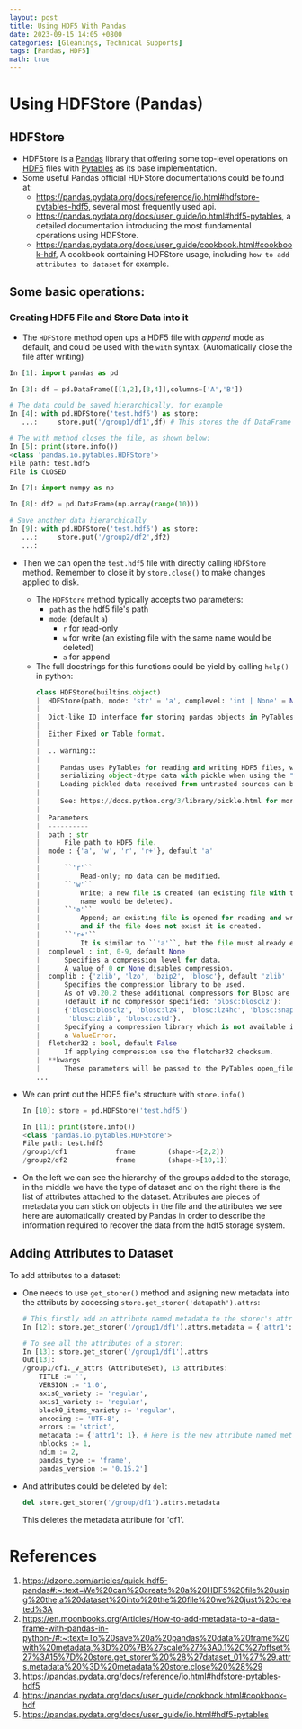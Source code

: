 ```yaml
---
layout: post
title: Using HDF5 With Pandas
date: 2023-09-15 14:05 +0800
categories: [Gleanings, Technical Supports] 
tags: [Pandas, HDF5]
math: true
---
```



# Using HDFStore (Pandas)
## HDFStore
- HDFStore is a [Pandas](https://pandas.pydata.org/) library that offering some top-level operations on [HDF5](https://www.hdfgroup.org/) files with [Pytables](https://www.pytables.org/) as its base implementation.
- Some useful Pandas official HDFStore documentations could be found at:
  - <https://pandas.pydata.org/docs/reference/io.html#hdfstore-pytables-hdf5>, several most frequently used api.
  - <https://pandas.pydata.org/docs/user_guide/io.html#hdf5-pytables>, a detailed documentation introducing the most fundamental operations using HDFStore.
  - <https://pandas.pydata.org/docs/user_guide/cookbook.html#cookbook-hdf>, A cookbook containing HDFStore usage, including ``how to add attributes to dataset`` for example.

## Some basic operations:

### Creating HDF5 File and Store Data into it

- The ``HDFStore`` method open ups a HDF5 file with *append* mode as default, and could be used with the ``with`` syntax. (Automatically close the file after writing)

```python
In [1]: import pandas as pd

In [3]: df = pd.DataFrame([[1,2],[3,4]],columns=['A','B'])

# The data could be saved hierarchically, for example
In [4]: with pd.HDFStore('test.hdf5') as store:
   ...:     store.put('/group1/df1',df) # This stores the df DataFrame into the group group1, and naming as dataset df1.

# The with method closes the file, as shown below:
In [5]: print(store.info())
<class 'pandas.io.pytables.HDFStore'>
File path: test.hdf5
File is CLOSED

In [7]: import numpy as np

In [8]: df2 = pd.DataFrame(np.array(range(10)))

# Save another data hierarchically
In [9]: with pd.HDFStore('test.hdf5') as store:
   ...:     store.put('/group2/df2',df2)
   ...:
```

- Then we can open the ``test.hdf5`` file with directly calling ``HDFStore`` method. Remember to close it by ``store.close()`` to make changes applied to disk.

  - The ``HDFStore`` method typically accepts two parameters:
    -  ``path`` as the hdf5 file's path
    -  ``mode``: (default `a`)
       - `r` for read-only
       - `w` for write (an existing file with the same name would be deleted)
       - `a` for append 
  - The full docstrings for this functions could be yield by calling ``help()`` in python:
    ```python
    class HDFStore(builtins.object)
    |  HDFStore(path, mode: 'str' = 'a', complevel: 'int | None' = None, complib=None, fletcher32: 'bool' = False, **kwargs) -> 'None'
    |
    |  Dict-like IO interface for storing pandas objects in PyTables.
    |
    |  Either Fixed or Table format.
    |
    |  .. warning::
    |
    |     Pandas uses PyTables for reading and writing HDF5 files, which allows
    |     serializing object-dtype data with pickle when using the "fixed" format.
    |     Loading pickled data received from untrusted sources can be unsafe.
    |
    |     See: https://docs.python.org/3/library/pickle.html for more.
    |
    |  Parameters
    |  ----------
    |  path : str
    |      File path to HDF5 file.
    |  mode : {'a', 'w', 'r', 'r+'}, default 'a'
    |
    |      ``'r'``
    |          Read-only; no data can be modified.
    |      ``'w'``
    |          Write; a new file is created (an existing file with the same
    |          name would be deleted).
    |      ``'a'``
    |          Append; an existing file is opened for reading and writing,
    |          and if the file does not exist it is created.
    |      ``'r+'``
    |          It is similar to ``'a'``, but the file must already exist.
    |  complevel : int, 0-9, default None
    |      Specifies a compression level for data.
    |      A value of 0 or None disables compression.
    |  complib : {'zlib', 'lzo', 'bzip2', 'blosc'}, default 'zlib'
    |      Specifies the compression library to be used.
    |      As of v0.20.2 these additional compressors for Blosc are supported
    |      (default if no compressor specified: 'blosc:blosclz'):
    |      {'blosc:blosclz', 'blosc:lz4', 'blosc:lz4hc', 'blosc:snappy',
    |       'blosc:zlib', 'blosc:zstd'}.
    |      Specifying a compression library which is not available issues
    |      a ValueError.
    |  fletcher32 : bool, default False
    |      If applying compression use the fletcher32 checksum.
    |  **kwargs
    |      These parameters will be passed to the PyTables open_file method.
    ...
    ```
- We can print out the HDF5 file's structure with ``store.info()``

    ```python
    In [10]: store = pd.HDFStore('test.hdf5')

    In [11]: print(store.info())
    <class 'pandas.io.pytables.HDFStore'>
    File path: test.hdf5
    /group1/df1            frame        (shape->[2,2])
    /group2/df2            frame        (shape->[10,1])
    ```

- On the left we can see the hierarchy of the groups added to the storage, in the middle we have the type of dataset and on the right there is the list of attributes attached to the dataset. Attributes are pieces of metadata you can stick on objects in the file and the attributes we see here are automatically created by Pandas in order to describe the information required to recover the data from the hdf5 storage system.

## Adding Attributes to Dataset

To add attributes to a dataset:

- One needs to use ``get_storer()`` method and asigning new metadata into the attributs by accessing ``store.get_storer('datapath').attrs``:


    ```python
    # This firstly add an attribute named metadata to the storer's attributes, then assign an attribute for metadata with key-value pair 'attr1':1
    In [12]: store.get_storer('/group1/df1').attrs.metadata = {'attr1':1}

    # To see all the attributes of a storer:
    In [13]: store.get_storer('/group1/df1').attrs
    Out[13]:
    /group1/df1._v_attrs (AttributeSet), 13 attributes:                                                      [CLASS := 'GROUP',
        TITLE := '',
        VERSION := '1.0',
        axis0_variety := 'regular',
        axis1_variety := 'regular',
        block0_items_variety := 'regular',
        encoding := 'UTF-8',
        errors := 'strict',
        metadata := {'attr1': 1}, # Here is the new attribute named metadata we just added.
        nblocks := 1,
        ndim := 2,
        pandas_type := 'frame',
        pandas_version := '0.15.2']
    ```

- And attributes could be deleted by ``del``:
    ```python
    del store.get_storer('/group/df1').attrs.metadata
    ```

    This deletes the metadata attribute for 'df1'.

# References
1. <https://dzone.com/articles/quick-hdf5-pandas#:~:text=We%20can%20create%20a%20HDF5%20file%20using%20the,a%20dataset%20into%20the%20file%20we%20just%20created%3A>
2. <https://en.moonbooks.org/Articles/How-to-add-metadata-to-a-data-frame-with-pandas-in-python-/#:~:text=To%20save%20a%20pandas%20data%20frame%20with%20metadata,%3D%20%7B%27scale%27%3A0.1%2C%27offset%27%3A15%7D%20store.get_storer%20%28%27dataset_01%27%29.attrs.metadata%20%3D%20metadata%20store.close%20%28%29>
3. <https://pandas.pydata.org/docs/reference/io.html#hdfstore-pytables-hdf5>
4. <https://pandas.pydata.org/docs/user_guide/cookbook.html#cookbook-hdf>
5. <https://pandas.pydata.org/docs/user_guide/io.html#hdf5-pytables>